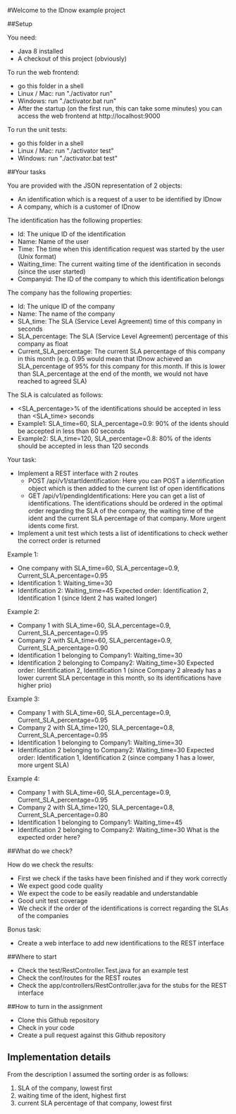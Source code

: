 #Welcome to the IDnow example project

##Setup

You need:
* Java 8 installed
* A checkout of this project (obviously)

To run the web frontend:
* go this folder in a shell
* Linux / Mac: run "./activator run"
* Windows: run "./activator.bat run"
* After the startup (on the first run, this can take some minutes) you can access the web frontend at http://localhost:9000

To run the unit tests:
* go this folder in a shell
* Linux / Mac: run "./activator test"
* Windows: run "./activator.bat test"

##Your tasks

You are provided with the JSON representation of 2 objects:
- An identification which is a request of a user to be identified by IDnow
- A company, which is a customer of IDnow

The identification has the following properties:
- Id: The unique ID of the identification
- Name: Name of the user
- Time: The time when this identification request was started by the user (Unix format)
- Waiting_time: The current waiting time of the identification in seconds (since the user started)
- Companyid: The ID of the company to which this identification belongs

The company has the following properties:
- Id: The unique ID of the company
- Name: The name of the company
- SLA_time: The SLA (Service Level Agreement) time of this company in seconds
- SLA_percentage: The SLA (Service Level Agreement) percentage of this company as float
- Current_SLA_percentage: The current SLA percentage of this company in this month (e.g. 0.95 would mean that IDnow achieved an SLA_percentage of 95% for this company for this month. If this is lower than SLA_percentage at the end of the month, we would not have reached to agreed SLA)

The SLA is calculated as follows:
- <SLA_percentage>% of the identifications should be accepted in less than <SLA_time> seconds
- Example1: SLA_time=60, SLA_percentage=0.9: 90% of the idents should be accepted in less than 60 seconds
- Example2: SLA_time=120, SLA_percentage=0.8: 80% of the idents should be accepted in less than 120 seconds

Your task:
- Implement a REST interface with 2 routes
	- POST /api/v1/startIdentification: Here you can POST a identification object which is then added to the current list of open identifications
	- GET /api/v1/pendingIdentifications: Here you can get a list of identifications. The identifications should be ordered in the optimal order regarding the SLA of the company, the waiting time of the ident and the current SLA percentage of that company. More urgent idents come first.
- Implement a unit test which tests a list of identifications to check wether the correct order is returned

Example 1:
- One company with SLA_time=60, SLA_percentage=0.9, Current_SLA_percentage=0.95
- Identification 1: Waiting_time=30
- Identification 2: Waiting_time=45
Expected order: Identification 2, Identification 1 (since Ident 2 has waited longer)

Example 2:
- Company 1 with SLA_time=60, SLA_percentage=0.9, Current_SLA_percentage=0.95
- Company 2 with SLA_time=60, SLA_percentage=0.9, Current_SLA_percentage=0.90
- Identification 1 belonging to Company1: Waiting_time=30
- Identification 2 belonging to Company2: Waiting_time=30
Expected order: Identification 2, Identification 1 (since Company 2 already has a lower current SLA percentage in this month, so its identifications have higher prio)

Example 3:
- Company 1 with SLA_time=60, SLA_percentage=0.9, Current_SLA_percentage=0.95
- Company 2 with SLA_time=120, SLA_percentage=0.8, Current_SLA_percentage=0.95
- Identification 1 belonging to Company1: Waiting_time=30
- Identification 2 belonging to Company2: Waiting_time=30
Expected order: Identification 1, Identification 2 (since company 1 has a lower, more urgent SLA)

Example 4:
- Company 1 with SLA_time=60, SLA_percentage=0.9, Current_SLA_percentage=0.95
- Company 2 with SLA_time=120, SLA_percentage=0.8, Current_SLA_percentage=0.80
- Identification 1 belonging to Company1: Waiting_time=45
- Identification 2 belonging to Company2: Waiting_time=30
What is the expected order here?

##What do we check?

How do we check the results:
- First we check if the tasks have been finished and if they work correctly
- We expect good code quality
- We expect the code to be easily readable and understandable
- Good unit test coverage
- We check if the order of the identifications is correct regarding the SLAs of the companies

Bonus task:
- Create a web interface to add new identifications to the REST interface

##Where to start

- Check the test/RestController.Test.java for an example test
- Check the conf/routes for the REST routes
- Check the app/controllers/RestController.java for the stubs for the REST interface

##How to turn in the assignment

- Clone this Github repository
- Check in your code
- Create a pull request against this Github repository

## Implementation details

From the description I assumed the sorting order is as follows:
1. SLA of the company, lowest first 
2. waiting time of the ident, highest first 
3. current SLA percentage of that company, lowest first
